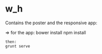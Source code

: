 w_h
===
Contains the poster and the responsive app:

=> for the app:
	bower install
	npm install

	then:
	grunt serve
